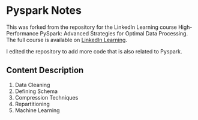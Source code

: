 # Pyspark Notes
This was forked from the repository for the LinkedIn Learning course High-Performance PySpark: Advanced Strategies for Optimal Data Processing. The full course is available on [LinkedIn Learning](https://www.linkedin.com/learning-login/share?account=109812938&forceAccount=false&redirect=https%3A%2F%2Fwww.linkedin.com%2Flearning%2Fhigh-performance-pyspark-advanced-strategies-for-optimal-data-processing%3Ftrk%3Dshare_ent_url%26shareId%3D%252FrjCNkgoQfGouh4ZXQvOrg%253D%253D).

I edited the repository to add more code that is also related to Pyspark.

## Content Description

1. Data Cleaning
2. Defining Schema
3. Compression Techniques
4. Repartitioning
5. Machine Learning
